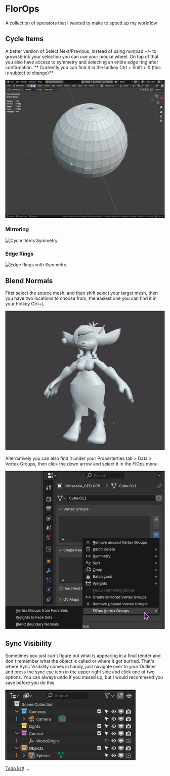 # FlorOps
A collection of operators that I wanted to make to speed up my workflow

## Cycle Items
A better version of Select Next/Previous, instead of using numpad +/- to grow/shrink your selection you can use your mouse wheel.
On top of that you also have access to symmetry and selecting an entire edge ring after confirmation. 
** Currently you can find it in the hotkey Ctrl + Shift + X (this is subject to change)**

![Cycle Items](media/images/Cycle_Items.gif)

### Mirroring
![Cycle Items Symmetry](media/images/Cycle_Items_Mirror.gif)

### Edge Rings
![Edge Rings with Symmetry](media/images/Cycle_Items_Mirror_Edge_Ring.gif)

## Blend Normals
First select the source mesh, and then shift select your target mesh, then you have two locations to choose from, the easiest one you can find it in your hotkey Ctrl+L

![BlendNormals Result](media/images/BlendNormals.gif)

Alternatively you can also find it under your Properterties tab > Data > Vertex Groups, then click the down arrow and select it in the FlOps menu

![BlendNormals Vertex Groups](media/images/BlendNormals_VG.png)

## Sync Visibility
Sometimes you just can't figure out what is appearing in a final render and don't remember what the object is called or where it got burried.
That's where Sync Visibility comes in handy, just navigate over to your Outliner and press the sync eye icon in the upper right side and click one of two options. You can always undo if you mssed up, but I would recommend you save before you do this.

![Sync Visibility](media/images/Sync_Visibility.gif)

[Todo list](Todo.md)!
...